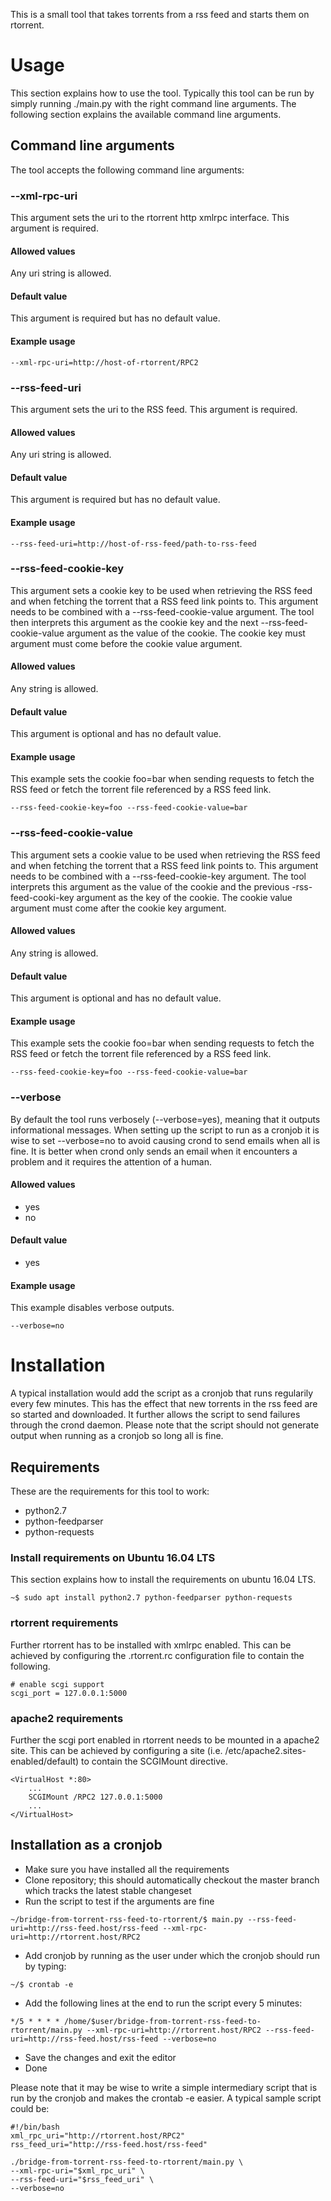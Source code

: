 This is a small tool that takes torrents from a rss feed and starts them on rtorrent.

# Usage

This section explains how to use the tool. Typically this tool can be run by simply running ./main.py with the right command line arguments. The following section explains the available command line arguments.

## Command line arguments

The tool accepts the following command line arguments:

### --xml-rpc-uri

This argument sets the uri to the rtorrent http xmlrpc interface. This argument is required.

#### Allowed values

Any uri string is allowed.

#### Default value

This argument is required but has no default value.

#### Example usage

```
--xml-rpc-uri=http://host-of-rtorrent/RPC2
```

### --rss-feed-uri

This argument sets the uri to the RSS feed. This argument is required.

#### Allowed values

Any uri string is allowed.

#### Default value

This argument is required but has no default value.

#### Example usage

```
--rss-feed-uri=http://host-of-rss-feed/path-to-rss-feed
```

### --rss-feed-cookie-key

This argument sets a cookie key to be used when retrieving the RSS feed and when fetching the torrent that a RSS feed link points to. This argument needs to be combined with a --rss-feed-cookie-value argument. The tool then interprets this argument as the cookie key and the next --rss-feed-cookie-value argument as the value of the cookie. The cookie key must argument must come before the cookie value argument.

#### Allowed values

Any string is allowed.

#### Default value

This argument is optional and has no default value.

#### Example usage

This example sets the cookie foo=bar when sending requests to fetch the RSS feed or fetch the torrent file referenced by a RSS feed link.

```
--rss-feed-cookie-key=foo --rss-feed-cookie-value=bar
```

### --rss-feed-cookie-value

This argument sets a cookie value to be used when retrieving the RSS feed and when fetching the torrent that a RSS feed link points to. This argument needs to be combined with a --rss-feed-cookie-key argument. The tool interprets this argument as the value of the cookie and the previous -rss-feed-cooki-key argument as the key of the cookie. The cookie value argument must come after the cookie key argument.

#### Allowed values

Any string is allowed.

#### Default value

This argument is optional and has no default value.

#### Example usage

This example sets the cookie foo=bar when sending requests to fetch the RSS feed or fetch the torrent file referenced by a RSS feed link.

```
--rss-feed-cookie-key=foo --rss-feed-cookie-value=bar
```

### --verbose

By default the tool runs verbosely (--verbose=yes), meaning that it outputs informational messages. When setting up the script to run as a cronjob it is wise to set --verbose=no to avoid causing crond to send emails when all is fine. It is better when crond only sends an email when it encounters a problem and it requires the attention of a human.

#### Allowed values

- yes
- no

#### Default value

- yes

#### Example usage

This example disables verbose outputs.

```
--verbose=no
```

# Installation

A typical installation would add the script as a cronjob that runs regularily every few minutes. This has the effect that new torrents in the rss feed are so started and downloaded. It further allows the script to send failures through the crond daemon. Please note that the script should not generate output when running as a cronjob so long all is fine.

## Requirements

These are the requirements for this tool to work:

- python2.7
- python-feedparser
- python-requests

### Install requirements on Ubuntu 16.04 LTS

This section explains how to install the requirements on ubuntu 16.04 LTS.

```
~$ sudo apt install python2.7 python-feedparser python-requests
```

### rtorrent requirements

Further rtorrent has to be installed with xmlrpc enabled. This can be achieved by configuring the .rtorrent.rc configuration file to contain the following.

```
# enable scgi support
scgi_port = 127.0.0.1:5000
```

### apache2 requirements

Further the scgi port enabled in rtorrent needs to be mounted in a apache2 site. This can be achieved by configuring a site (i.e. /etc/apache2.sites-enabled/default) to contain the SCGIMount directive.

```
<VirtualHost *:80>
	...
	SCGIMount /RPC2 127.0.0.1:5000
	...
</VirtualHost>
```

## Installation as a cronjob

- Make sure you have installed all the requirements
- Clone repository; this should automatically checkout the master branch which tracks the latest stable changeset
- Run the script to test if the arguments are fine
```
~/bridge-from-torrent-rss-feed-to-rtorrent/$ main.py --rss-feed-uri=http://rss-feed.host/rss-feed --xml-rpc-uri=http://rtorrent.host/RPC2
```
- Add cronjob by running as the user under which the cronjob should run by typing:
```
~/$ crontab -e
```
- Add the following lines at the end to run the script every 5 minutes:
```
*/5 * * * * /home/$user/bridge-from-torrent-rss-feed-to-rtorrent/main.py --xml-rpc-uri=http://rtorrent.host/RPC2 --rss-feed-uri=http://rss-feed.host/rss-feed --verbose=no
```
- Save the changes and exit the editor
- Done

Please note that it may be wise to write a simple intermediary script that is run by the cronjob and makes the crontab -e easier. A typical sample script could be:

```
#!/bin/bash
xml_rpc_uri="http://rtorrent.host/RPC2"
rss_feed_uri="http://rss-feed.host/rss-feed"

./bridge-from-torrent-rss-feed-to-rtorrent/main.py \
--xml-rpc-uri="$xml_rpc_uri" \
--rss-feed-uri="$rss_feed_uri" \
--verbose=no

```
